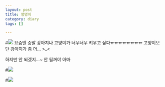 ```yaml
---
layout: post
title: 멍멍이
category: diary
tags: []

---
```


#![](__imgUrl__/3.jpg)
요즘엔 증말 강아지나 고양이가 너무너무 키우고 싶다ㅠㅠㅠㅠㅠㅠㅠㅠ
고양이보단 강아지가 좀 더... >_<

하지만 안 되겠지...~ 안 될꺼야 아마

#![](__imgUrl__/1.jpg)

#![](__imgUrl__/2.jpg)
